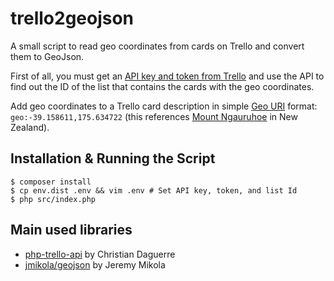 # trello2geojson

A small script to read geo coordinates from cards on Trello and convert them to GeoJson.

First of all, you must get an [API key and token from Trello](https://trello.readme.io/docs/api-introduction) and use the API to find out the ID of the list that contains the cards with the geo coordinates.

Add geo coordinates to a Trello card description in simple [Geo URI](https://en.wikipedia.org/wiki/Geo_URI_scheme) format: `geo:-39.158611,175.634722` (this references [Mount Ngauruhoe](https://en.wikipedia.org/wiki/Mount_Ngauruhoe) in New Zealand).

## Installation & Running the Script

```
$ composer install
$ cp env.dist .env && vim .env # Set API key, token, and list Id
$ php src/index.php
```

## Main used libraries

* [php-trello-api](https://github.com/cdaguerre/php-trello-api) by Christian Daguerre
* [jmikola/geojson](https://github.com/jmikola/geojson) by Jeremy Mikola
